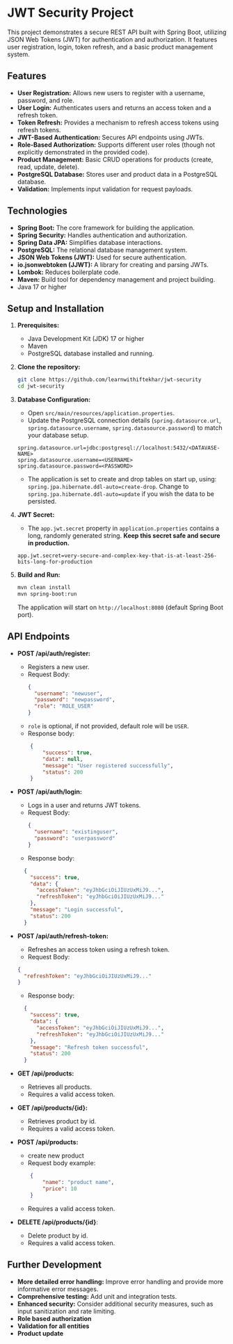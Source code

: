 # JWT Security Project

This project demonstrates a secure REST API built with Spring Boot, utilizing JSON Web Tokens (JWT) for authentication and authorization. It features user registration, login, token refresh, and a basic product management system.

## Features

*   **User Registration:** Allows new users to register with a username, password, and role.
*   **User Login:** Authenticates users and returns an access token and a refresh token.
*   **Token Refresh:** Provides a mechanism to refresh access tokens using refresh tokens.
*   **JWT-Based Authentication:** Secures API endpoints using JWTs.
*   **Role-Based Authorization:**  Supports different user roles (though not explicitly demonstrated in the provided code).
*   **Product Management:** Basic CRUD operations for products (create, read, update, delete).
*   **PostgreSQL Database:** Stores user and product data in a PostgreSQL database.
*   **Validation:** Implements input validation for request payloads.

## Technologies

*   **Spring Boot:** The core framework for building the application.
*   **Spring Security:** Handles authentication and authorization.
*   **Spring Data JPA:** Simplifies database interactions.
*   **PostgreSQL:** The relational database management system.
*   **JSON Web Tokens (JWT):** Used for secure authentication.
*   **io.jsonwebtoken (JJWT):** A library for creating and parsing JWTs.
*   **Lombok:** Reduces boilerplate code.
*   **Maven:** Build tool for dependency management and project building.
* Java 17 or higher

## Setup and Installation

1.  **Prerequisites:**
    *   Java Development Kit (JDK) 17 or higher
    *   Maven
    *   PostgreSQL database installed and running.

2.  **Clone the repository:**
    ```bash
    git clone https://github.com/learnwithiftekhar/jwt-security
    cd jwt-security
    ```

3.  **Database Configuration:**
    *   Open `src/main/resources/application.properties`.
    *   Update the PostgreSQL connection details (`spring.datasource.url`, `spring.datasource.username`, `spring.datasource.password`) to match your database setup.
    ```properties
    spring.datasource.url=jdbc:postgresql://localhost:5432/<DATAVASE-NAME>
    spring.datasource.username=<USERNAME>
    spring.datasource.password=<PASSWORD>
    ```
    *    The application is set to create and drop tables on start up, using: `spring.jpa.hibernate.ddl-auto=create-drop`. Change to `spring.jpa.hibernate.ddl-auto=update` if you wish the data to be persisted.

4.  **JWT Secret:**
    *   The `app.jwt.secret` property in `application.properties` contains a long, randomly generated string. **Keep this secret safe and secure in production.**
     ```properties
     app.jwt.secret=very-secure-and-complex-key-that-is-at-least-256-bits-long-for-production
     ```

5. **Build and Run:**
    ```bash
    mvn clean install
    mvn spring-boot:run
    ```

   The application will start on `http://localhost:8080` (default Spring Boot port).

## API Endpoints

*   **POST /api/auth/register:**
    *   Registers a new user.
    *   Request Body:
        ```json
        {
          "username": "newuser",
          "password": "newpassword",
          "role": "ROLE_USER"
        }
        ```
    * `role` is optional, if not provided, default role will be `USER`.
    * Response body:
    ```json
        {
            "success": true,
            "data": null,
            "message": "User registered successfully",
            "status": 200
        }
    ```
*   **POST /api/auth/login:**
    *   Logs in a user and returns JWT tokens.
    *   Request Body:
        ```json
        {
          "username": "existinguser",
          "password": "userpassword"
        }
        ```
    * Response body:
    ```json
      {
        "success": true,
        "data": {
          "accessToken": "eyJhbGciOiJIUzUxMiJ9...",
          "refreshToken": "eyJhbGciOiJIUzUxMiJ9..."
        },
        "message": "Login successful",
        "status": 200
      }
    ```

*   **POST /api/auth/refresh-token:**
    *   Refreshes an access token using a refresh token.
    *   Request Body:
    ```json
    {
      "refreshToken": "eyJhbGciOiJIUzUxMiJ9..."
    }
    ```
    * Response body:
    ```json
      {
        "success": true,
        "data": {
          "accessToken": "eyJhbGciOiJIUzUxMiJ9...",
          "refreshToken": "eyJhbGciOiJIUzUxMiJ9..."
        },
        "message": "Refresh token successful",
        "status": 200
      }
    ```
*   **GET /api/products:**
    *   Retrieves all products.
    *   Requires a valid access token.
* **GET /api/products/{id}:**
    *   Retrieves product by id.
    *   Requires a valid access token.
* **POST /api/products:**
    * create new product
    * Request body example:
    ```json
        {
            "name": "product name",
            "price": 10
        }
    ```
    *   Requires a valid access token.
*   **DELETE /api/products/{id}**:
    * Delete product by id.
    *   Requires a valid access token.

## Further Development

*   **More detailed error handling:** Improve error handling and provide more informative error messages.
*   **Comprehensive testing:** Add unit and integration tests.
*   **Enhanced security:** Consider additional security measures, such as input sanitization and rate limiting.
*   **Role based authorization**
* **Validation for all entities**
*   **Product update**